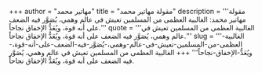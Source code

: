 +++
author = "مهاتير محمد"
title = "مقولة مهاتير محمد"
description = '''مقولة مهاتير محمد: الغالبية العظمى من المسلمين تعيش في عالم وهمي، يُصَوَّر فيه الضعف على أنه قوة، ويُعَدُّ الإخفاق نجاحاً.'''
quote = '''الغالبية العظمى من المسلمين تعيش في عالم وهمي، يُصَوَّر فيه الضعف على أنه قوة، ويُعَدُّ الإخفاق نجاحاً.'''
slug = '''الغالبية-العظمى-من-المسلمين-تعيش-في-عالم-وهمي،-يُصَوَّر-فيه-الضعف-على-أنه-قوة،-ويُعَدُّ-الإخفاق-نجاحاً'''
+++
الغالبية العظمى من المسلمين تعيش في عالم وهمي، يُصَوَّر فيه الضعف على أنه قوة، ويُعَدُّ الإخفاق نجاحاً.
